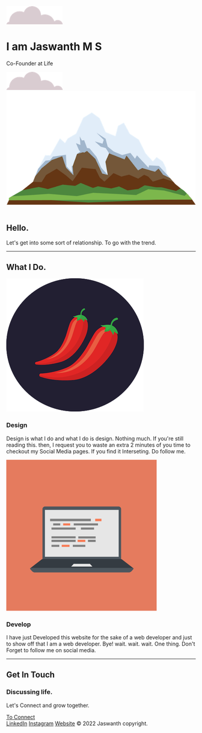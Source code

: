 <!DOCTYPE html>
<html lang="en" dir="ltr">

<head>
  <meta charset="utf-8">
  <title>J. At Life</title>
</head>
<link rel="stylesheet" href="css/styles.css">
<link rel="preconnect" href="https://fonts.googleapis.com">
<link rel="preconnect" href="https://fonts.gstatic.com" crossorigin>
<link href="https://fonts.googleapis.com/css2?family=Architects+Daughter&family=BhuTuka+Expanded+One&family=Dancing+Script&display=swap" rel="stylesheet">
<link rel="icon" href="favicon.ico">
<body>
  <div class="top-container">
    <div class="top-cloud">
      <img src="CSS - My Site Images/cloud.png" alt="cloud">
    </div>
    <h1>I am Jaswanth M S</h1>
    <p>Co-Founder at Life</p>
    <div class="bottom-cloud">
      <img src="CSS - My Site Images/cloud.png" alt="cloud">
    </div>
    <div class="mountain">
      <img src="CSS - My Site Images/mountain.png" alt="mountain">
    </div>
  </div>
  <div class="middle-container">
    <div class="profile">
      <img src="" alt="">
      <h2>Hello.</h2>
      <p>Let's get into some sort of relationship. To go with the trend.</p>
    </div>
    <hr>
    <div class="skills">
      <h2>What I Do.</h2>
      <div class="skill-row">
        <img class="chillies" src="CSS - My Site Images/chillies.png" alt="chillies">
        <h3>Design</h3>
        <p>Design is what I do and what I do is design. Nothing much. If you're still reading this. then, I request you to waste an extra 2 minutes of you time to checkout my Social Media pages. If you find it Interseting. Do follow me. </p>
      </div>
      <div class="skill-row">
        <img class="computer" src="CSS - My Site Images/computer.png" alt="computer">
        <h3>Develop</h3>
        <p>I have just Developed this website for the sake of a web developer and just to show off that I am a web developer. Bye! wait. wait. wait. One thing. Don't Forget to follow me on social media. </p>
      </div>
    </div>
    <hr>
    <div class="contact-me">
      <h2>Get In Touch</h2>
      <h3>Discussing life.</h3>
      <p>Let's Connect and grow together.</p>
      <a class="btn" href="mailto:jaswanth24012001@gmail.com">To Connect</a>
    </div>
  </div>

  <div class="bottom-container">
    <a class="footer-link" href="https://www.linkedin.com/in/jaswanth-m-s-a8b36618a/">LinkedIn</a>
    <a class="footer-link" href="https://instagram.com/hondacity24_?igshid=YmMyMTA2M2Y=">Instagram</a>
    <a class="footer-link" href="https://matlync.com/">Website</a>
    <a class="last">© 2022 Jaswanth copyright.</a>
  </div>
</body>

</html>

